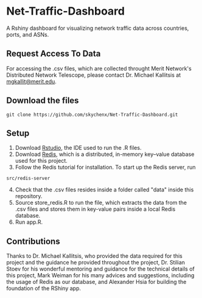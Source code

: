 # Net-Traffic-Dashboard

A Rshiny dashboard for visualizing network traffic data across countries, ports, and ASNs. 

## Request Access To Data
For accessing the .csv files, which are collected throught Merit Network's Distributed Network Telescope, please contact Dr. Michael Kallitsis at mgkallit@merit.edu.

## Download the files
```
git clone https://github.com/skychenx/Net-Traffic-Dashboard.git
```

## Setup
1. Download [Rstudio](https://rstudio.com/products/rstudio/download/), the IDE used to run the .R files.
2. Download [Redis](https://redis.io/download), which is a distributed, in-memory key–value database used for this project.
3. Follow the Redis tutorial for installation. To start up the Redis server, run
```
src/redis-server
```
4. Check that the .csv files resides inside a folder called "data" inside this repository.
5. Source store_redis.R to run the file, which extracts the data from the .csv files and stores them in key-value pairs inside a local Redis database.
6. Run app.R.

## Contributions
Thanks to Dr. Michael Kallitsis, who provided the data required for this project and the guidance he provided throughout the project, Dr. Stilian Stoev for his wonderful mentoring and guidance for the technical details of this project, Mark Weiman for his many advices and suggestions, including the usage of Redis as our database, and Alexander Hsia for building the foundation of the RShiny app. 
